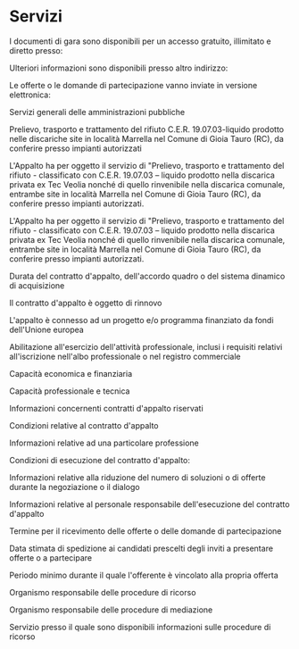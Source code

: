 # Servizi
I documenti di gara sono disponibili per un accesso gratuito, illimitato e diretto presso: 

Ulteriori informazioni sono disponibili presso altro indirizzo:

Le offerte o le domande di partecipazione vanno inviate in versione elettronica:

Servizi generali delle amministrazioni pubbliche

Prelievo, trasporto e trattamento del rifiuto C.E.R. 19.07.03-liquido prodotto nelle discariche site in località Marrella nel Comune di Gioia Tauro (RC), da conferire presso impianti autorizzati

L'Appalto ha per oggetto il servizio di "Prelievo, trasporto e trattamento del rifiuto - classificato con C.E.R. 19.07.03 – liquido prodotto nella discarica privata ex Tec Veolia nonché di quello rinvenibile nella discarica comunale, entrambe site in località Marrella nel Comune di Gioia Tauro (RC), da conferire presso impianti autorizzati.

L'Appalto ha per oggetto il servizio di "Prelievo, trasporto e trattamento del rifiuto - classificato con C.E.R. 19.07.03 – liquido prodotto nella discarica privata ex Tec Veolia nonché di quello rinvenibile nella discarica comunale, entrambe site in località Marrella nel Comune di Gioia Tauro (RC), da conferire presso impianti autorizzati.

Durata del contratto d'appalto, dell'accordo quadro o del sistema dinamico di acquisizione

Il contratto d'appalto è oggetto di rinnovo

L'appalto è connesso ad un progetto e/o programma finanziato da fondi dell'Unione europea

Abilitazione all'esercizio dell'attività professionale, inclusi i requisiti relativi all'iscrizione nell'albo professionale o nel registro commerciale

Capacità economica e finanziaria

Capacità professionale e tecnica

Informazioni concernenti contratti d'appalto riservati

Condizioni relative al contratto d'appalto

Informazioni relative ad una particolare professione

Condizioni di esecuzione del contratto d'appalto:

Informazioni relative alla riduzione del numero di soluzioni o di offerte durante la negoziazione o il dialogo

Informazioni relative al personale responsabile dell'esecuzione del contratto d'appalto

Termine per il ricevimento delle offerte o delle domande di partecipazione

Data stimata di spedizione ai candidati prescelti degli inviti a presentare offerte o a partecipare

Periodo minimo durante il quale l'offerente è vincolato alla propria offerta

Organismo responsabile delle procedure di ricorso

Organismo responsabile delle procedure di mediazione

Servizio presso il quale sono disponibili informazioni sulle procedure di ricorso